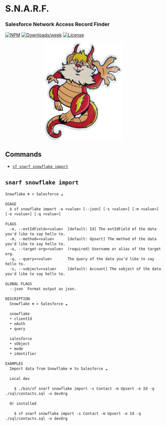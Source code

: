 # S.N.A.R.F.
### Salesforce Network Access Record Finder
[![NPM](https://img.shields.io/npm/v/snarf.svg?label=snarf)](https://www.npmjs.com/package/snarf) [![Downloads/week](https://img.shields.io/npm/dw/snarf.svg)](https://npmjs.org/package/snarf) [![License](https://img.shields.io/badge/License-BSD%203--Clause-brightgreen.svg)](https://raw.githubusercontent.com/salesforcecli/snarf/main/LICENSE.txt)

<p align="center" width="250">
    <img float="right" max-width="250" width="250" height="315" src="https://raw.githubusercontent.com/matt-newell/snarf/main/assets/snarf.png?raw=true&h=312&w=250&fit=crop&align=center"> 
</p>

## Commands

<!-- commands -->

- [`sf snarf snowflake import`](#sf-hello-world)

## `snarf snowflake import`



```
Snowflake ❄️ > Salesforce ☁️

USAGE
  $ sf snowflake import -o <value> [--json] [-s <value>] [-m <value>] [-e <value>] [-q <value>]

FLAGS
  -e, --extIdField=<value>  [default: Id] The extIdField of the data you'd like to say hello to.
  -m, --method=<value>      [default: Upsert] The method of the data you'd like to say hello to.
  -o, --target-org=<value>  (required) Username or alias of the target org.
  -q, --query=<value>       The query of the data you'd like to say hello to.
  -s, --sobject=<value>     [default: Account] The sobject of the data you'd like to say hello to.

GLOBAL FLAGS
  --json  Format output as json.

DESCRIPTION
  Snowflake ❄️ > Salesforce ☁️

  snowflake
  • clientId
  • oAuth
  • query

  salesforce
  • sObject
  • mode
  • identifier

EXAMPLES
  Import data from Snowflake ❄️ to Salesforce ☁️

  Local dev

    $ ./bin/sf snarf snowflake import -s Contact -m Upsert -e Id -q ./sql/contacts.sql -o devOrg

  Or installed

    $ sf snarf snowflake import -s Contact -m Upsert -e Id -q ./sql/contacts.sql -o devOrg
```

<!-- commandsstop -->

